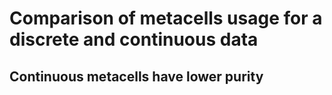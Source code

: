 # Comparison of metacells usage for a discrete and continuous data

## Continuous metacells have lower purity


[//]: # (Comparison of MC QC for discrete and continuous datasets in terms of purity)



